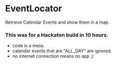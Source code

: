 # EventLocator
Retrieve Calendar Events and show them in a map.

### This was for a Hackaton build in 10 hours.

+ code is a mess. 
+ calendar events that are "ALL_DAY" are ignored.
+ no internet connection means no app ;)
